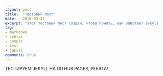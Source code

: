 ```yaml
---
layout: post
title:  "Тестовый пост"
date:   2019-03-11
excerpt: "Этот тестовый пост создан, чтобы понять, как работает Jekyll на Github."
tag:
- markdown 
- syntax
- sample
- test
- jekyll
comments: true
---
```


ТЕСТИРУЕМ JEKYLL НА GITHUB PAGES, РЕБЯТА!
